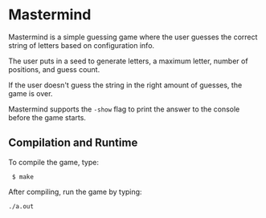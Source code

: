 # Mastermind
Mastermind is a simple guessing game where the user guesses the correct string of letters based on configuration info.

The user puts in a seed to generate letters, a maximum letter, number of positions, and guess count.

If the user doesn't guess the string in the right amount of guesses, the game is over.

Mastermind supports the `-show` flag to print the answer to the console before the game starts.

## Compilation and Runtime
To compile the game, type:
```
 $ make
```

After compiling, run the game by typing:
```
./a.out
```
